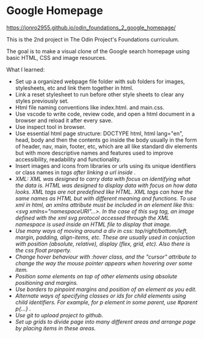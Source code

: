 # Google Homepage 
https://jonro2955.github.io/odin_foundations_2_google_homepage/

This is the 2nd project in The Odin Project's Foundations curriculum. 

The goal is to make a visual clone of the Google search homepage using basic HTML, CSS and image resources. 

What I learned:

- Set up a organized webpage file folder with sub folders for images, stylesheets, etc and link them together in html.
- Link a reset stylesheet to run before other style sheets to clear any styles previously set.
- Html file naming conventions like index.html. and main.css.
- Use vscode to write code, review code, and open a html document in a browser and reload it after every save.
- Use inspect tool in browser.
- Use essential html page structure: DOCTYPE html, html lang="en", head, body and then the contents go inside the body usually in the form of header, nav, main, footer, etc, which are all like standard div elements but with more descriptive names and features used to improve accessibility, readability and functionality.
- Insert images and icons from libraries or urls using its unique identifiers or class names in <i> tags after linking a url inside <head>.
- XML: XML was designed to carry data with focus on identifying what the data is. HTML was designed to display data with focus on how data looks. XML tags are not predefined like HTML. XML tags can have the same names as HTML but with different meaning and functions. To use xml in html, an xmlns attribute must be included in an element like this: <svg xmlns="namespaceURI"...></svg>. In the case of this svg tag, an image defined with the xml svg protocol accessed through the XML namespace is used inside an HTML file to display that image.
- Use many ways of moving around a div in css: top/right/bottom/left, margin, padding, align-items, etc. These are usually used in conjuction with position (absolute, relative), display (flex, grid, etc). Also there is the css float property.
- Change hover behaviour with :hover class, and the "cursor" attribute to change the way the mouse pointer appears when hovering over some item.
- Position some elements on top of other elements using absolute positioning and margins.
- Use borders to pinpoint margins and position of an element as you edit.
- Alternate ways of specifying classes or ids for child elements using child identifiers. For example, for p element in some parent, use #parent p{...} . 
- Use git to upload project to github.
- Set up grids to divide page into many different areas and arrange page by placing items in these areas. 
